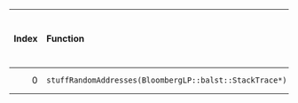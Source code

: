 |   Index | Function                                                |   Difference in number of lines |   Function size difference in bytes | Disassembly                                                            |   Number of lines in `assume` build |   Number of bytes in `assume` build |   Number of lines in `none` build |   Number of bytes in `none` build |
|--------:|:--------------------------------------------------------|--------------------------------:|------------------------------------:|:-----------------------------------------------------------------------|------------------------------------:|------------------------------------:|----------------------------------:|----------------------------------:|
|       0 | `stuffRandomAddresses(BloombergLP::balst::StackTrace*)` |                               1 |                                   0 | [Assumed](0.assume.s.txt), [Ignored](0.none.s.txt), [Diff](0.diff.txt) |                                 464 |                             4214160 |                               464 |                           4214160 |